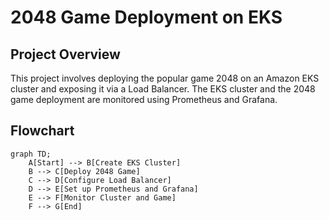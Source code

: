 # 2048 Game Deployment on EKS

## Project Overview

This project involves deploying the popular game 2048 on an Amazon EKS cluster and exposing it via a Load Balancer. The EKS cluster and the 2048 game deployment are monitored using Prometheus and Grafana.

## Flowchart

```mermaid
graph TD;
    A[Start] --> B[Create EKS Cluster]
    B --> C[Deploy 2048 Game]
    C --> D[Configure Load Balancer]
    D --> E[Set up Prometheus and Grafana]
    E --> F[Monitor Cluster and Game]
    F --> G[End]
